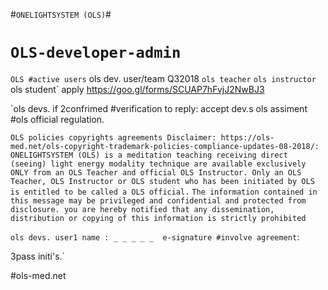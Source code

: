 
#`ONELIGHTSYSTEM (OLS)`# 
# `OLS-developer-admin`

`OLS #active users`
ols dev. user/team Q32018
`ols teacher`
`ols instructor  
`ols student` 
apply https://goo.gl/forms/SCUAP7hFvjJ2NwBJ3

`ols devs. if 2confrimed #verification to reply: accept dev.s ols assiment #ols official regulation.


`OLS policies copyrights agreements Disclaimer: https://ols-med.net/ols-copyright-trademark-policies-compliance-updates-08-2018/: 
ONELIGHTSYSTEM (OLS) is a meditation teaching receiving direct (seeing) light energy modality technique are available exclusively ONLY from an OLS Teacher and official OLS Instructor. Only an OLS Teacher, OLS Instructor or OLS student who has been initiated by OLS is entitled to be called a OLS official.` 
`The information contained in this message may be privileged and confidential and protected from disclosure. you are hereby notified that any dissemination, distribution or copying of this information is strictly prohibited`

`ols devs. user1 name : _ _ _ _ _  e-signature #involve agreement`:


3pass initi's.` 

#ols-med.net
